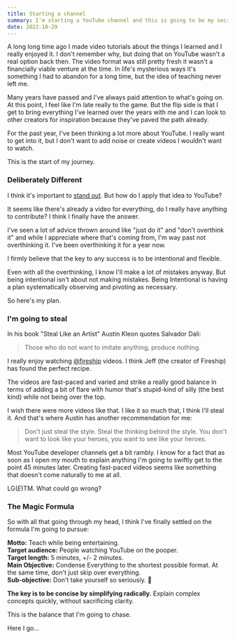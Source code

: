 ```yaml
---
title: Starting a channel
summary: I'm starting a YouTube channel and this is going to be my secret sauce.
date: 2022-10-29
---
```


A long long time ago I made video tutorials about the things I learned and I really enjoyed it.
I don't remember why, but doing that on YouTube wasn't a real option back then.
The video format was still pretty fresh it wasn't a financially viable venture at the time.
In life's mysterious ways it's something I had to abandon for a long time, but the idea of teaching never left me.

Many years have passed and I've always paid attention to what's going on.
At this point, I feel like I'm late really to the game.
But the flip side is that I get to bring everything I've learned over the years with me and I can look to other creators for inspiration because they've paved the path already.

For the past year, I've been thinking a lot more about YouTube.
I really want to get into it, but I don't want to add noise or create videos I wouldn't want to watch.

This is the start of my journey.
### Deliberately Different
I think it's important to [stand out](/stand-out).
But how do I apply that idea to YouTube?

It seems like there's already a video for everything, do I really have anything to contribute? 
I think I finally have the answer.

I've seen a lot of advice thrown around like "just do it" and "don't overthink it" and while I appreciate where that's coming from, I'm way past not overthinking it. I've been overthinking it for a year now.

I firmly believe that the key to any success is to be intentional and flexible. 

Even with all the overthinking, I know I'll make a lot of mistakes anyway.
But being intentional isn't about not making mistakes.
Being Intentional is having a plan systematically observing and pivoting as necessary.

So here's my plan.
### I'm going to steal
In his book "Steal Like an Artist" Austin Kleon quotes Salvador Dali:

> Those who do not want to imitate anything, produce nothing.

I really enjoy watching [@fireship](https://www.youtube.com/@fireship) videos. I think Jeff (the creator of Fireship) has found the perfect recipe.

The videos are fast-paced and varied and strike a really good balance in terms of adding a bit of flare with humor that's stupid-kind of silly (the best kind) while not being over the top.

I wish there were more videos like that.
I like it so much that, I think I'll steal it.
And that's where Austin has another recommendation for me:

> Don't just steal the style. Steal the thinking behind the style. You don't want to look like your heroes, you want to see like your heroes.

Most YouTube developer channels get a bit rambly.
I know for a fact that as soon as I open my mouth to explain anything I'm going to swiftly get to the point 45 minutes later.
Creating fast-paced videos seems like something that doesn't come naturally to me at all. 

LG(_E_)TM.
What could go wrong? 

### The Magic Formula
So with all that going through my head, I think I've finally settled on the formula I'm going to pursue:

**Motto:** Teach while being entertaining. <br>
**Target audience:** People watching YouTube on the pooper.<br>
**Target length:** 5 minutes, +/- 2 minutes.<br>
**Main Objective:** Condense Everything to the shortest possible format.
At the same time, don't just skip over everything.<br>
**Sub-objective:**  Don't take yourself so seriously. 🦦

**The key is to be concise by simplifying radically.** 
Explain complex concepts quickly, without sacrificing clarity.

This is the balance that I'm going to chase.

Here I go...